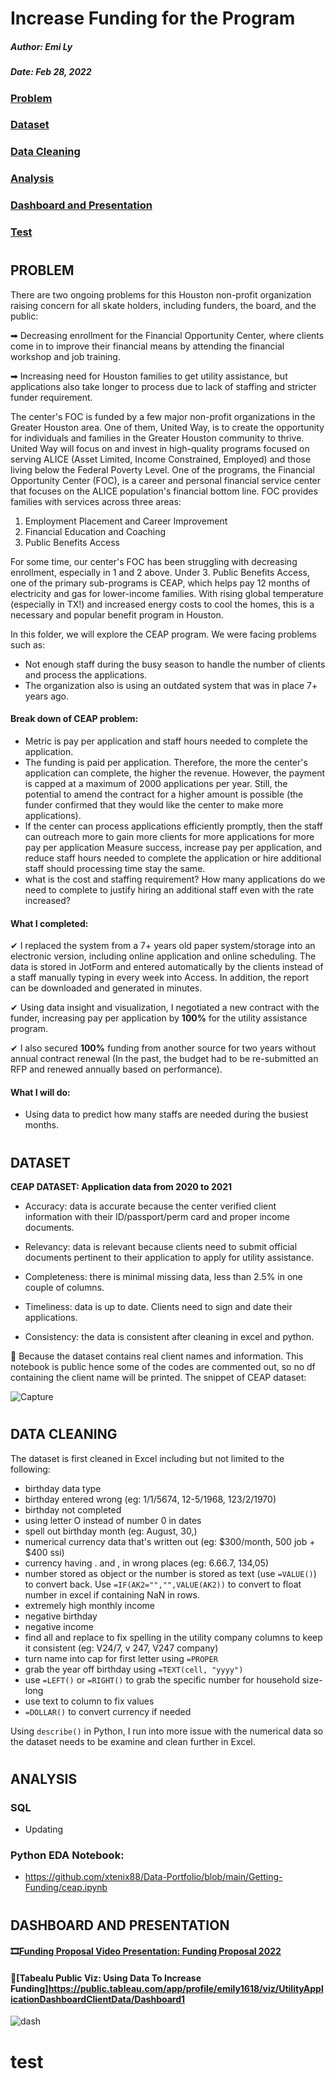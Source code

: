 # Increase Funding for the Program 

##### Author: Emi Ly

##### Date: Feb 28, 2022

### [Problem](#problem)
### [Dataset](#dataset)
### [Data Cleaning](#data-cleaning)
### [Analysis](#analysis)
### [Dashboard and Presentation](#dashboard-and-presentation)
### [Test](#test)

#

## PROBLEM

There are two ongoing problems for this Houston non-profit organization raising concern for all skate holders, including funders, the board, and the public:

➡ Decreasing enrollment for the Financial Opportunity Center, where clients come in to improve their financial means by attending the financial workshop and job training.

➡ Increasing need for Houston families to get utility assistance, but applications also take longer to process due to lack of staffing and stricter funder requirement.

The center's FOC is funded by a few major non-profit organizations in the Greater Houston area. One of them, United Way, is to create the opportunity for individuals and families in the Greater Houston community to thrive. United Way will focus on and invest in high-quality programs focused on serving ALICE (Asset Limited, Income Constrained, Employed) and those living below the Federal Poverty Level.  One of the programs, the Financial Opportunity Center (FOC), is a career and personal financial service center that focuses on the ALICE population's financial bottom line. FOC provides families with services across three areas:

1. Employment Placement and Career Improvement
2. Financial Education and Coaching
3. Public Benefits Access

For some time, our center's FOC has been struggling with decreasing enrollment, especially in 1 and 2 above. Under 3. Public Benefits Access, one of the primary sub-programs is CEAP, which helps pay 12 months of electricity and gas for lower-income families. With rising global temperature (especially in TX!) and increased energy costs to cool the homes, this is a necessary and popular benefit program in Houston.

In this folder, we will explore the CEAP program. We were facing problems such as:
- Not enough staff during the busy season to handle the number of clients and process the applications. 
- The organization also is using an outdated system that was in place 7+ years ago. 


#### Break down of CEAP problem:
- Metric is pay per application and staff hours needed to complete the application. 
- The funding is paid per application. Therefore, the more the center's application can complete, the higher the revenue. However, the payment is capped at a maximum of 2000 applications per year. Still, the potential to amend the contract for a higher amount is possible (the funder confirmed that they would like the center to make more applications). 
- If the center can process applications efficiently promptly, then the staff can outreach more to gain more clients for more applications for more pay per application
Measure success, increase pay per application, and reduce staff hours needed to complete the application or hire additional staff should processing time stay the same. 
- what is the cost and staffing requirement? How many applications do we need to complete to justify hiring an additional staff even with the rate increased? 

#### What I completed:
✔ I replaced the system from a 7+ years old paper system/storage into an electronic version, including online application and online scheduling. The data is stored in JotForm and entered automatically by the clients instead of a staff manually typing in every week into Access. In addition, the report can be downloaded and generated in minutes.

✔ Using data insight and visualization, I negotiated a new contract with the funder, increasing pay per application by **100%** for the utility assistance program. 

✔ I also secured **100%** funding from another source for two years without annual contract renewal (In the past, the budget had to be re-submitted an RFP and renewed annually based on performance).

#### What I will do:
- Using data to predict how many staffs are needed during the busiest months.

#
## DATASET

**CEAP DATASET: Application data from 2020 to 2021**

- Accuracy: data is accurate because the center verified client information with their ID/passport/perm card and proper income documents. 

- Relevancy: data is relevant because clients need to submit official documents pertinent to their application to apply for utility assistance.

- Completeness: there is minimal missing data, less than 2.5% in one couple of columns.

- Timeliness: data is up to date. Clients need to sign and date their applications.

- Consistency: the data is consistent after cleaning in excel and python. 

🚫 Because the dataset contains real client names and information. This notebook is public hence some of the codes are commented out, so no df containing the client name will be printed. The snippet of CEAP dataset:

![Capture](https://user-images.githubusercontent.com/62857660/156033093-aa8462b4-7eca-4aab-9460-2e4a98549c73.jpg)



#
## DATA CLEANING

The dataset is first cleaned in Excel including but not limited to the following:
- birthday data type
- birthday entered wrong (eg: 1/1/5674, 12-5/1968, 123/2/1970)
- birthday not completed
- using letter O instead of number 0 in dates
- spell out birthday month (eg: August, 30,)
- numerical currency data that's written out (eg: $300/month, 500 job + $400 ssi)
- currency having . and , in wrong places (eg: 6.66.7, 134,05)
- number stored as object or the number is stored as text (use `=VALUE()`) to convert back. Use `=IF(AK2="","",VALUE(AK2))` to convert to float number in excel if containing NaN in rows.
- extremely high monthly income
- negative birthday
- negative income
- find all and replace to fix spelling in the utility company columns to keep it consistent (eg: V24/7, v 247, V247 company)
- turn name into cap for first letter using `=PROPER`
- grab the year off birthday using `=TEXT(cell, "yyyy")`
- use `=LEFT()` or `=RIGHT()` to grab the specific number for household size-long
- use text to column to fix values
- `=DOLLAR()` to convert currency if needed

Using `describe()` in Python, I run into more issue with the numerical data so the dataset needs to be examine and clean further in Excel. 


#
## ANALYSIS

### SQL
- Updating


### Python EDA Notebook:
- https://github.com/xtenix88/Data-Portfolio/blob/main/Getting-Funding/ceap.ipynb


#
## DASHBOARD AND PRESENTATION

#### 🎞[Funding Proposal Video Presentation: Funding Proposal 2022](https://youtu.be/g8oMgNmdNMU)

#### 🎨[Tabealu Public Viz: Using Data To Increase Funding]https://public.tableau.com/app/profile/emily1618/viz/UtilityApplicationDashboardClientData/Dashboard1

![dash](https://user-images.githubusercontent.com/62857660/157909225-af830b0e-2fb7-4681-9619-58bb572f31d8.JPG)




# test

